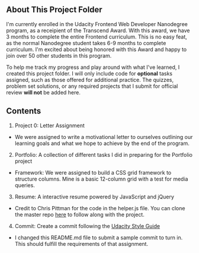 ## About This Project Folder
I'm currently enrolled in the Udacity Frontend Web Developer Nanodegree program, as a receipient of the Transcend Award. With this award, we have 3 months to complete the entire Frontend curriculum.  This is no easy feat, as the normal Nanodegree student takes 6-9 months to complete curriculum. I'm excited about being honored with this Award and happy to join over 50 other students in this program.

To help me track my progress and play around with what I've learned, I created this project folder. I will only include code for **optional** tasks assigned, such as those offered for additional practice. The quizzes, problem set solutions, or any required projects that I submit for official review **will not** be added here.

## Contents 
1. Project 0: Letter Assignment
  * We were assigned to write a motivational letter to ourselves outlining our learning goals and what we hope to achieve by the end of the program.
2. Portfolio: A collection of different tasks I did in preparing for the Portfolio project
  * Framework: We were assigned to build a CSS grid framework to structure columns. Mine is a basic 12-column grid with a test for media queries.
3. Resume: A interactive resume powered by JavaScript and jQuery
  * Credit to Chris Pittman for the code in the helper.js file. You can clone the master repo [here](https://github.com/udacity/frontend-nanodegree-resume) to follow along with the project.
4. Commit: Create a commit following the [Udacity Style Guide](http://udacity.github.io/git-styleguide/)
  * I changed this README.md file to submit a sample commit to turn in. This should fulfill the requirements of that assignment.
